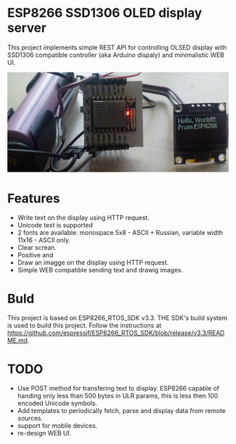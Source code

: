 # ESP8266 SSD1306 OLED display server

This project implements simple REST API for controlling OLSED display with SSD1306 compatible controller (aka Arduino dispaly) and minimalistic WEB UI.

![ESP8266 + SSD1306](ESP8266+SSD1306.jpg)

# Features
- Write text on the display using HTTP request.
- Unicode text is supported
- 2 fonts are available: monospace 5x8 - ASCII + Russian, variable width 11x16 - ASCII only.
- Clear screan.
- Positive and 
- Draw an imagge on the display using HTTP request.
- Simple WEB compatible sending text and drawig images.

# Buld
This project is based on ESP8266_RTOS_SDK v3.3.
THE SDK's build system is used to build this project. Follow the instructions at https://github.com/espressif/ESP8266_RTOS_SDK/blob/release/v3.3/README.md.

# TODO
- Use POST method for transfering text to display. ESP8266 capable of handing only less than 500 bytes in ULR params, this is less then 100 encoded Unicode symbols.
- Add templates to periodically fetch, parse and display data from remote sources.
- support for mobile devices.
- re-design WEB UI.